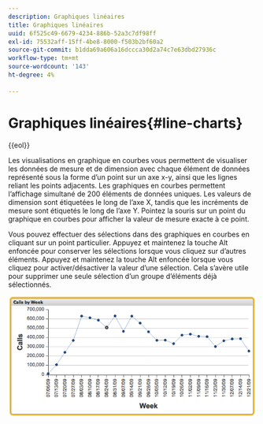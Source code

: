 ```yaml
---
description: Graphiques linéaires
title: Graphiques linéaires
uuid: 6f525c49-6679-4234-886b-52a3c7df98ff
exl-id: 75532aff-15ff-4be8-8000-f503b2bf60a2
source-git-commit: b1dda69a606a16dccca30d2a74c7e63dbd27936c
workflow-type: tm+mt
source-wordcount: '143'
ht-degree: 4%

---
```


# Graphiques linéaires{#line-charts}

{{eol}}

Les visualisations en graphique en courbes vous permettent de visualiser les données de mesure et de dimension avec chaque élément de données représenté sous la forme d’un point sur un axe x-y, ainsi que les lignes reliant les points adjacents. Les graphiques en courbes permettent l’affichage simultané de 200 éléments de données uniques. Les valeurs de dimension sont étiquetées le long de l’axe X, tandis que les incréments de mesure sont étiquetés le long de l’axe Y. Pointez la souris sur un point du graphique en courbes pour afficher la valeur de mesure exacte à ce point.

Vous pouvez effectuer des sélections dans des graphiques en courbes en cliquant sur un point particulier. Appuyez et maintenez la touche Alt enfoncée pour conserver les sélections lorsque vous cliquez sur d’autres éléments. Appuyez et maintenez la touche Alt enfoncée lorsque vous cliquez pour activer/désactiver la valeur d’une sélection. Cela s’avère utile pour supprimer une seule sélection d’un groupe d’éléments déjà sélectionnés.

![](assets/line_chart.png)
